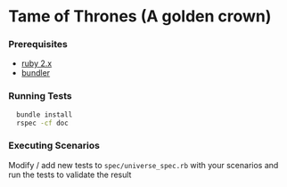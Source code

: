 # Tame of Thrones (A golden crown)

### Prerequisites

* [ruby 2.x](https://www.ruby-lang.org/en/downloads/)
* [bundler](http://bundler.io/)

### Running Tests

```bash
  bundle install
  rspec -cf doc
```

### Executing Scenarios

Modify / add new tests to `spec/universe_spec.rb` with your scenarios and run the tests to validate the result

